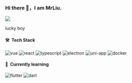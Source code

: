 ### Hi there 👋，I am MrLiu.

![](https://github-readme-stats.vercel.app/api?username=liutao-cn&show_icons=true&bg_color=30,e96443,904e95&title_color=fff&text_color=fff&icon_color=79ff97&include_all_commits=true?&hide=prs) 

lucky boy

#### 🛠 &nbsp;Tech Stack

![vue](https://img.shields.io/badge/-vue-333333?style=flat&logo=vue.js)
![react](https://img.shields.io/badge/-react-333333?style=flat&logo=react)
![typescript](https://img.shields.io/badge/-typescript-333333?style=flat&logo=typescript)
![electron](https://img.shields.io/badge/-electron-333333?style=flat&logo=electron)
![uni-app](https://img.shields.io/badge/-node-333333?style=flat&logo=node.js)
![docker](https://img.shields.io/badge/-docker-333333?style=flat&logo=docker)

#### 🌱 &nbsp;Currently learning

![flutter](https://img.shields.io/badge/-flutter-blue?style=flat&logo=flutter)
![dart](https://img.shields.io/badge/-dart-yellow?style=flat&logo=dart)


